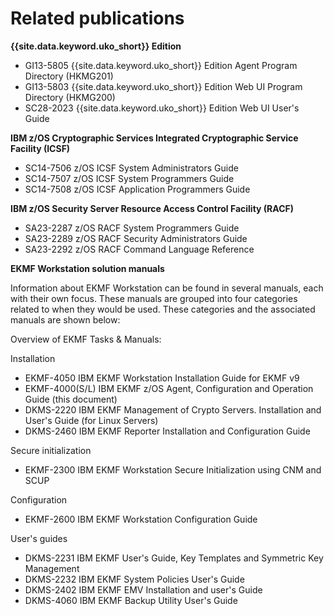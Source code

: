 
# Related publications

**{{site.data.keyword.uko_short}} Edition**

* GI13-5805 {{site.data.keyword.uko_short}} Edition Agent Program Directory (HKMG201)
* GI13-5803 {{site.data.keyword.uko_short}} Edition Web UI Program Directory (HKMG200)
* SC28-2023 {{site.data.keyword.uko_short}} Edition Web UI User's Guide


**IBM z/OS Cryptographic Services Integrated Cryptographic Service Facility (ICSF)**
* SC14-7506 z/OS ICSF System Administrators Guide
* SC14-7507 z/OS ICSF System Programmers Guide
* SC14-7508 z/OS ICSF Application Programmers Guide

**IBM z/OS Security Server Resource Access Control Facility (RACF)**
* SA23-2287 z/OS RACF System Programmers Guide
* SA23-2289 z/OS RACF Security Administrators Guide
* SA23-2292 z/OS RACF Command Language Reference

**EKMF Workstation solution manuals**

Information about EKMF Workstation can be found in several manuals, each with their own focus. These manuals are grouped into four categories related to when they would be used. These categories and the associated manuals are shown below:

Overview of EKMF Tasks & Manuals:

Installation
* EKMF-4050 IBM EKMF Workstation Installation Guide for EKMF v9
* EKMF-4000(S/L) IBM EKMF z/OS Agent, Configuration and Operation Guide (this document)
* DKMS-2220 IBM EKMF Management of Crypto Servers. Installation and User's Guide (for Linux Servers)
* DKMS-2460 IBM EKMF Reporter Installation and Configuration Guide

Secure initialization
* EKMF-2300 IBM EKMF Workstation Secure Initialization using CNM and SCUP

Configuration
* EKMF-2600 IBM EKMF Workstation Configuration Guide 

User's guides
* DKMS-2231 IBM EKMF User's Guide, Key Templates and Symmetric Key Management
* DKMS-2232 IBM EKMF System Policies User's Guide
* DKMS-2402 IBM EKMF EMV Installation and user's Guide
* DKMS-4060 IBM EKMF Backup Utility User's Guide

